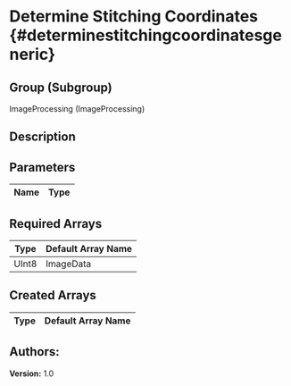 Determine Stitching Coordinates {#determinestitchingcoordinatesgeneric}
=====

## Group (Subgroup) ##
ImageProcessing (ImageProcessing)


## Description ##


## Parameters ##
| Name             | Type |
|------------------|------|


## Required Arrays ##

| Type | Default Array Name |
|------|--------------------|
| UInt8  | ImageData     |

## Created Arrays ##
| Type | Default Array Name |
|------|--------------------|




## Authors: ##


**Version:** 1.0


